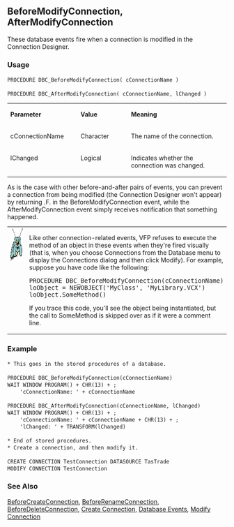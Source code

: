 ## BeforeModifyConnection, AfterModifyConnection

These database events fire when a connection is modified in the Connection Designer.

### Usage

```foxpro
PROCEDURE DBC_BeforeModifyConnection( cConnectionName )

PROCEDURE DBC_AfterModifyConnection( cConnectionName, lChanged )
```
<table>
<tr>
  <td width="32%" valign="top">
  <p><b>Parameter</b></p>
  </td>
  <td width="23%" valign="top">
  <p><b>Value</b></p>
  </td>
  <td width="45%" valign="top">
  <p><b>Meaning</b></p>
  </td>
 </tr>
<tr>
  <td width="32%" valign="top">
  <p>cConnectionName</p>
  </td>
  <td width="23%" valign="top">
  <p>Character</p>
  </td>
  <td width="45%" valign="top">
  <p>The name of the connection.</p>
  </td>
 </tr>
<tr>
  <td width="32%" valign="top">
  <p>lChanged</p>
  </td>
  <td width="23%" valign="top">
  <p>Logical</p>
  </td>
  <td width="45%" valign="top">
  <p>Indicates whether the connection was changed.</p>
  </td>
 </tr>
</table>

As is the case with other before-and-after pairs of events, you can prevent a connection from being modified (the Connection Designer won't appear) by returning .F. in the BeforeModifyConnection event, while the AfterModifyConnection event simply receives notification that something happened.

<table>
<tr>
  <td width="17%" valign="top">
<img width="95" height="77" src="bug.gif">
  </td>
  <td width="83%">
  <p>Like other connection-related events, VFP refuses to execute the method of an object in these events when they're fired visually (that is, when you choose Connections from the Database menu to display the Connections dialog and then click Modify). For example, suppose you have code like the following:</p>
<pre>PROCEDURE DBC_BeforeModifyConnection(cConnectionName)
loObject = NEWOBJECT('MyClass', 'MyLibrary.VCX')
loObject.SomeMethod()</pre>
  <p>If you trace this code, you'll see the object being instantiated, but the call to SomeMethod is skipped over as if it were a comment line.</p>
  </td>
 </tr>
</table>

### Example

```foxpro
* This goes in the stored procedures of a database.

PROCEDURE DBC_BeforeModifyConnection(cConnectionName)
WAIT WINDOW PROGRAM() + CHR(13) + ;
    'cConnectionName: ' + cConnectionName

PROCEDURE DBC_AfterModifyConnection(cConnectionName, lChanged)
WAIT WINDOW PROGRAM() + CHR(13) + ;
    'cConnectionName: ' + cConnectionName + CHR(13) + ;
    'lChanged: ' + TRANSFORM(lChanged)

* End of stored procedures.
* Create a connection, and then modify it.

CREATE CONNECTION TestConnection DATASOURCE TasTrade
MODIFY CONNECTION TestConnection
```
### See Also

[BeforeCreateConnection](s4g838.md), [BeforeRenameConnection](s4g853.md), [BeforeDeleteConnection](s4g838.md), [Create Connection](s4g344.md), [Database Events](s4g900.md), [Modify Connection](s4g344.md)